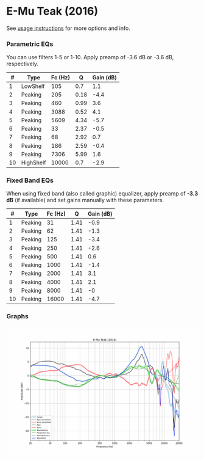 # E-Mu Teak (2016)
See [usage instructions](https://github.com/jaakkopasanen/AutoEq#usage) for more options and info.

### Parametric EQs
You can use filters 1-5 or 1-10. Apply preamp of -3.6 dB or -3.6 dB, respectively.

|   # | Type      |   Fc (Hz) |    Q |   Gain (dB) |
|-----|-----------|-----------|------|-------------|
|   1 | LowShelf  |       105 | 0.7  |         1.1 |
|   2 | Peaking   |       205 | 0.18 |        -4.4 |
|   3 | Peaking   |       460 | 0.99 |         3.6 |
|   4 | Peaking   |      3088 | 0.52 |         4.1 |
|   5 | Peaking   |      5609 | 4.34 |        -5.7 |
|   6 | Peaking   |        33 | 2.37 |        -0.5 |
|   7 | Peaking   |        68 | 2.92 |         0.7 |
|   8 | Peaking   |       186 | 2.59 |        -0.4 |
|   9 | Peaking   |      7306 | 5.99 |         1.6 |
|  10 | HighShelf |     10000 | 0.7  |        -2.9 |

### Fixed Band EQs
When using fixed band (also called graphic) equalizer, apply preamp of **-3.3 dB** (if available) and set gains manually with these parameters.

|   # | Type    |   Fc (Hz) |    Q |   Gain (dB) |
|-----|---------|-----------|------|-------------|
|   1 | Peaking |        31 | 1.41 |        -0.9 |
|   2 | Peaking |        62 | 1.41 |        -1.3 |
|   3 | Peaking |       125 | 1.41 |        -3.4 |
|   4 | Peaking |       250 | 1.41 |        -2.6 |
|   5 | Peaking |       500 | 1.41 |         0.6 |
|   6 | Peaking |      1000 | 1.41 |        -1.4 |
|   7 | Peaking |      2000 | 1.41 |         3.1 |
|   8 | Peaking |      4000 | 1.41 |         2.1 |
|   9 | Peaking |      8000 | 1.41 |        -0   |
|  10 | Peaking |     16000 | 1.41 |        -4.7 |

### Graphs
![](./E-Mu%20Teak%20(2016).png)
